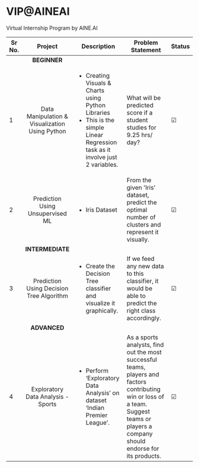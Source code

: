 # VIP@AINEAI
Virtual Internship Program by AINE.AI

| Sr No. | Project | Description | Problem Statement | Status |
| --- | :---: | --- | --- | --- |
| | **BEGINNER** |
| 1 | Data Manipulation & Visualization Using Python | <ul><li> Creating Visuals & Charts using Python Libraries </li> <li> This is the simple Linear Regression task as it involve just 2 variables. </li> | What will be predicted score if a student studies for 9.25 hrs/ day? | &#9745; |
| 2 | Prediction Using Unsupervised ML | <ul><li> Iris Dataset </li> | From the given 'Iris' dataset, predict the optimal number of clusters and represent it visually. |&#9745; |
| | **INTERMEDIATE** | 
| 3 | Prediction Using Decision Tree Algorithm | <ul><li> Create the Decision Tree classifier and visualize it graphically. </li> | If we feed any new data to this classifier, it would be able to predict the right class accordingly. | &#9745; |
| | **ADVANCED** | 
| 4 | Exploratory Data Analysis - Sports | <ul><li> Perform ‘Exploratory Data Analysis’ on dataset ‘Indian Premier League’. </li> |  As a sports analysts, find out the most successful teams, players and factors contributing win or loss of a team. Suggest teams or players a company should endorse for its products.| &#9745; |

